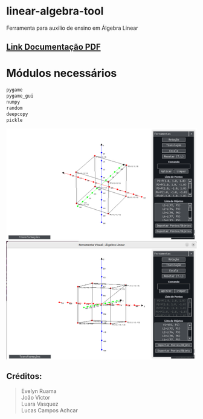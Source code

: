 # linear-algebra-tool
Ferramenta para auxilio de ensino em Álgebra Linear

## [Link Documentação PDF](https://github.com/AchcarLucas/linear-algebra-tool/blob/main/DOCUMENTA%C3%87%C3%83O.pdf)

# Módulos necessários<br />

```
pygame
pygame_gui
numpy
random
deepcopy
pickle
```


![alt preview](https://github.com/AchcarLucas/linear-algebra-tool/blob/main/img_example/preview.png?raw=true)
![alt preview](https://raw.githubusercontent.com/AchcarLucas/linear-algebra-tool/main/img_example/Captura%20de%20tela%20de%202023-08-26%2006-19-45.png)


## Créditos:
> Evelyn Ruama <br />
> João Victor <br />
> Luara Vasquez <br />
> Lucas Campos Achcar <br />
